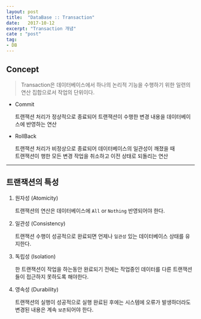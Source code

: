 ```yaml
---
layout: post
title:  "DataBase :: Transaction"
date:   2017-10-12
excerpt: "Transaction 개념"
cate : "post"
tag:
- DB
---
```


## Concept

> Transaction은 데이터베이스에서 하나의 논리적 기능을 수행하기 위한 일련의 연산 집합으로서 작업의 단위이다.

* Commit
    
    트랜잭션 처리가 정상적으로 종료되어 트랜잭션이 수행한 변경 내용을 데이터베이스에 반영하는 연산

* RollBack

    트랜잭션 처리가 비정상으로 종료되어 데이터베이스의 일관성이 깨졌을 때 <br/> 트랜잭션이 행한 모든 변경 작업을 취소하고 이전 상태로 되돌리는 연산


---

## 트랜잭션의 특성

1. 원자성 (Atomicity)
    
    트랜잭션의 연산은 데이터베이스에 `All` or `Nothing` 반영되어야 한다.

2. 일관성 (Consistency)
    
    트랜잭션 수행이 성공적으로 완료되면 언제나 `일관성` 있는 데이터베이스 상태를 유지한다.

3. 독립성 (Isolation)

    한 트랜잭션이 작업을 하는동안 완료되기 전에는 작업중인 데이터를 다른 트랜잭션들이 접근하지 못하도록 해야한다.

4. 영속성 (Durability)

    트랜잭션의 실행이 성공적으로 실행 완료된 후에는 시스템에 오류가 발생하더라도 변경된 내용은 계속 `보존`되어야 한다.

